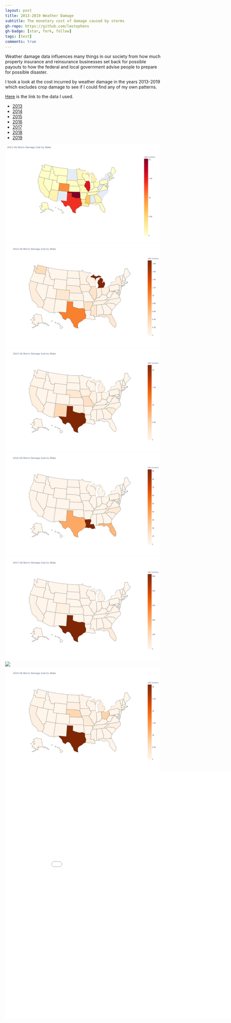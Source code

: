 ```yaml
---
layout: post
title: 2013-2019 Weather Damage
subtitle: The monetary cost of damage caused by storms
gh-repo: https://github.com/lmstephens
gh-badge: [star, fork, follow]
tags: [test]
comments: true
---
```


<p>Weather damage data influences many things in our society from how much property insurance and reinsurance businesses set back for possible payouts to how the federal and local government advise people to prepare for possible disaster.</p>

<p>I took a look at the cost incurred by weather damage in the years 2013-2019 which excludes crop damage to see if I could find any of my own patterns. </p>

<a href="https://www1.ncdc.noaa.gov/pub/data/swdi/stormevents/csvfiles/">Here</a> is the link to the data I used.

<ul class="nav nav-tabs">
  <li><a href="#2013" data-toggle="tab">2013</a></li>
  <li><a href="#2014" data-toggle="tab">2014</a></li>
  <li><a href="#2015" data-toggle="tab">2015</a></li>
  <li><a href="#2016" data-toggle="tab">2016</a></li>
  <li><a href="#2017" data-toggle="tab">2017</a></li>
  <li><a href="#2018" data-toggle="tab">2018</a></li>
  <li><a href="#2019" data-toggle="tab">2019</a></li>
</ul>

<div class="tab-content" id="myTabContent">
	<div id="2013" class="tab-pane fade active">
		<img src="../img/2013map.png">
	</div>
	<div id="2014" class="tab-pane fade">
		<img src="../img/2014map.png">
	</div>
	<div id="2015" class="tab-pane fade">
		<img src="../img/2015map.png">
	</div>
	<div id="2016" class="tab-pane fade">
		<img src="../img/2016map.png">
	</div>
	<div id="2017" class="tab-pane fade">
		<img src="../img/2017map.png">
	</div>
	<div id="2018" class="tab-pane fade">
		<img src="../img/2018map.png">
	</div>
	<div id="2019" class="tab-pane fade">
		<img src="../img/2019map.png">
	</div>
</div>

<div class="video-container">
<iframe width="900" height="800" frameborder="0" scrolling="no" src="//plot.ly/~Lmstephens/19.embed"></iframe>
</div>

